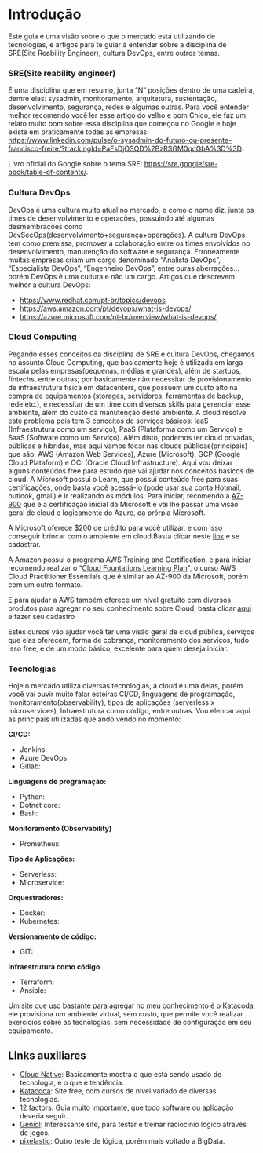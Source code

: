 # Introdução

Este guia é uma visão sobre o que o mercado está utilizando de tecnologias, e artigos para te guiar à entender sobre a disciplina de SRE(Site Reability Engineer), cultura DevOps, entre outros temas.

### SRE(Site reability engineer) ###
É uma disciplina que em resumo, junta “N” posições dentro de uma cadeira, dentre elas: sysadmin, monitoramento, arquitetura, sustentação, desenvolvimento, segurança, redes e algumas outras.
Para você entender melhor recomendo você ler esse artigo do velho e bom Chico, ele faz um relato muito bom sobre essa disciplina que começou no Google e hoje existe em praticamente todas as empresas: https://www.linkedin.com/pulse/o-sysadmin-do-futuro-ou-presente-francisco-freire/?trackingId=PaFsDjOSQD%2BzRSGM0qcGbA%3D%3D.

Livro oficial do Google sobre o tema SRE: https://sre.google/sre-book/table-of-contents/.

### Cultura DevOps ###
DevOps é uma cultura muito atual no mercado, e como o nome diz, junta os times de desenvolvimento e operações, possuindo até algumas desmembrações como DevSecOps(desenvolvimento+segurança+operações). A cultura DevOps tem como premissa, promover a colaboração entre os times envolvidos no desenvolvimento, manutenção do software e segurança. Erroneamente muitas empresas criam um cargo denominado “Analista DevOps”, “Especialista DevOps”, “Engenheiro DevOps”, entre ouras aberrações... porém DevOps é uma cultura e não um cargo.
Artigos que descrevem melhor a cultura DevOps:
- https://www.redhat.com/pt-br/topics/devops
- https://aws.amazon.com/pt/devops/what-is-devops/
- https://azure.microsoft.com/pt-br/overview/what-is-devops/

### Cloud Computing ###
Pegando esses conceitos da disciplina de SRE e cultura DevOps, chegamos no assunto Cloud Computing, que basicamente hoje é utilizada em larga escala pelas empresas(pequenas, médias e grandes), além de startups, fintechs, entre outras; por basicamente não necessitar de provisionamento de infraestrutura física em datacenters, que possuem um custo alto na compra de equipamentos (storages, servidores, ferramentas de backup, rede etc.), e necessitar de um time com diversos skills para gerenciar esse ambiente, além do custo da manutenção deste ambiente. A cloud resolve este problema pois tem 3 conceitos de serviços básicos: IaaS (Infraestrutura como um serviço), PaaS (Plataforma como um Serviço) e SaaS (Software como um Serviço).
Além disto, podemos ter cloud privadas, públicas e hibridas, mas aqui vamos focar nas clouds públicas(principais) que são: AWS (Amazon Web Services), Azure (Microsoft), GCP (Google Cloud Plataform) e OCI (Oracle Cloud Infrastructure).
Aqui vou deixar alguns conteúdos free para estudo que vai ajudar nos conceitos básicos de cloud.
A Microsoft possui o Learn, que possui conteúdo free para suas certificações, onde basta você acessá-lo (pode usar sua conta Hotmail, outlook, gmail) e ir realizando os módulos. Para iniciar, recomendo a [AZ-900](https://docs.microsoft.com/pt-br/learn/certifications/exams/az-900) que é a certificação inicial da Microsoft e vai lhe passar uma visão geral de cloud e logicamente do Azure, da prórpia Microsoft.

A Microsoft oferece $200 de crédito para você utilizar, e com isso conseguir brincar com o ambiente em cloud.Basta clicar neste [link](https://azure.microsoft.com/pt-pt/free/) e se cadastrar.

A Amazon possui o programa AWS Training and Certification, e para iniciar recomendo realizar o “[Cloud Fountations Learning Plan](https://explore.skillbuilder.aws/learn/public/learning_plan/view/82/cloud-foundations-learning-plan)", o curso AWS Cloud Practitioner Essentials que é similar ao AZ-900 da Microsoft, porém com um outro formato.

E para ajudar a AWS também oferece um nível gratuito com diversos produtos para agregar no seu conhecimento sobre Cloud, basta clicar [aqui](https://aws.amazon.com/pt/free/?trk=ps_a134p000003yhQ3AAI&trkCampaign=acq_paid_search_brand&sc_channel=ps&sc_campaign=acquisition_BR&sc_publisher=google&sc_category=core&sc_country=BR&sc_geo=LATAM&sc_outcome=Acquisition&sc_detail=aws%20free&sc_content=Cost_e&sc_matchtype=e&sc_segment=454435137297&sc_medium=ACQ-P|PS-GO|Brand|Desktop|SU|AWS|Core|BR|EN|Text&s_kwcid=AL!4422!3!454435137297!e!!g!!aws%20free&ef_id=Cj0KCQjwlOmLBhCHARIsAGiJg7nIDdaeVvS1ghdrB1O1UdQy93TYt1w-l00qtKELL-I6qjiX-VyNpD4aAgHIEALw_wcB:G:s&s_kwcid=AL!4422!3!454435137297!e!!g!!aws%20free&all-free-tier.sort-by=item.additionalFields.SortRank&all-free-tier.sort-order=asc&awsf.Free%20Tier%20Types=*all&awsf.Free%20Tier%20Categories=*all) e fazer seu cadastro

Estes cursos vão ajudar você ter uma visão geral de cloud pública, serviços que elas oferecem, forma de cobrança, monitoramento dos serviços, tudo isso free, e de um modo básico, excelente para quem deseja iniciar.

### Tecnologias ###
Hoje o mercado utiliza diversas tecnologias, a cloud é uma delas, porém você vai ouvir muito falar esteiras CI/CD, linguagens de programação, monitoramento(observability), tipos de aplicações (serverless x microservices), Infraestrutura como código, entre outras. Vou elencar aqui as principais utilizadas que ando vendo no momento:

**CI/CD:** 

- Jenkins:
- Azure DevOps:
- Gitlab:

**Linguagens de programação:** 

- Python:
- Dotnet core:
- Bash:

**Monitoramento (Observability)** 

- Prometheus:

**Tipo de Aplicações:** 

- Serverless:
- Microservice:

**Orquestradores:**

- Docker:
- Kubernetes:

**Versionamento de código:** 

- GIT:

**Infraestrutura como código** 

- Terraform:
- Ansible:

Um site que uso bastante para agregar no meu conhecimento é o Katacoda, ele provisiona um ambiente virtual, sem custo, que permite você realizar exercícios sobre as tecnologias, sem necessidade de configuração em seu equipamento.


## Links auxiliares ##

- [Cloud Native](https://landscape.cncf.io/): Basicamente mostra o que está sendo usado de tecnologia, e o que é tendência.
- [Katacoda](https://www.katacoda.com/): Site free, com cursos de nível variado de diversas tecnologias.
- [12 factors](https://12factor.net/pt_br/): Guia muito importante, que todo software ou aplicação deveria seguir.
- [Geniol](https://www.geniol.com.br/logica/): Interessante site, para testar e treinar raciocinio lógico através de jogos.
- [pixelastic](https://pixelastic.github.io/pokemonorbigdata/): Outro teste de lógica, porém mais voltado a BigData.


